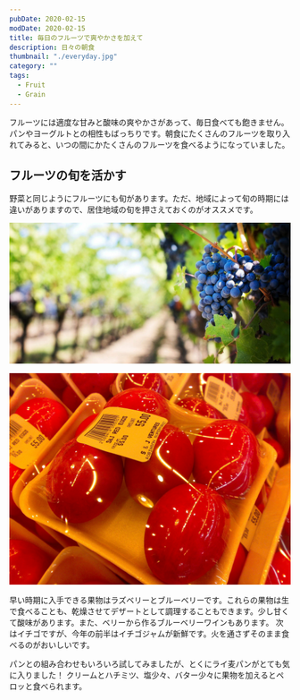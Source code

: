 ```yaml
---
pubDate: 2020-02-15
modDate: 2020-02-15
title: 毎日のフルーツで爽やかさを加えて
description: 日々の朝食
thumbnail: "./everyday.jpg"
category: ""
tags:
  - Fruit
  - Grain
---
```


フルーツには適度な甘みと酸味の爽やかさがあって、毎日食べても飽きません。パンやヨーグルトとの相性もばっちりです。朝食にたくさんのフルーツを取り入れてみると、いつの間にかたくさんのフルーツを食べるようになっていました。

## フルーツの旬を活かす

野菜と同じようにフルーツにも旬があります。ただ、地域によって旬の時期には違いがありますので、居住地域の旬を押さえておくのがオススメです。

![Seasonal grapes](./season.jpg)

![Chinese Salty Egg](./salty_egg.jpg)

早い時期に入手できる果物はラズベリーとブルーベリーです。これらの果物は生で食べることも、乾燥させてデザートとして調理することもできます。少し甘くて酸味があります。また、ベリーから作るブルーベリーワインもあります。
次はイチゴですが、今年の前半はイチゴジャムが新鮮です。火を通さずそのまま食べるのがおいしいです。

パンとの組み合わせもいろいろ試してみましたが、とくにライ麦パンがとても気に入りました！ クリームとハチミツ、塩少々、バター少々に果物を加えるとペロッと食べられます。
